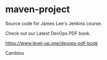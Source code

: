 # maven-project
Source code for James Lee's Jenkins course.

Check out our Latest DevOps PDF book.

https://www.level-up.one/devops-pdf-book

Cambios